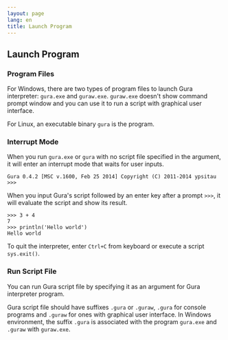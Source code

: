 ```yaml
---
layout: page
lang: en
title: Launch Program
---
```


Launch Program
--------------

### Program Files

For Windows, there are two types of program files to launch Gura interpreter:
`gura.exe` and `guraw.exe`. `guraw.exe` doesn't show command prompt window
and you can use it to run a script with graphical user interface.

For Linux, an executable binary `gura` is the program.


### Interrupt Mode

When you run `gura.exe` or `gura` with no script file specified in the argument,
it will enter an interrupt mode that waits for user inputs.

    Gura 0.4.2 [MSC v.1600, Feb 25 2014] Copyright (C) 2011-2014 ypsitau
    >>> 

When you input Gura's script followed by an enter key after a prompt `>>>`,
it will evaluate the script and show its result.

    >>> 3 + 4
    7
    >>> println('Hello world')
    Hello world

To quit the interpreter, enter `Ctrl+C` from keyboard or execute a script `sys.exit()`.


### Run Script File

You can run Gura script file by specifying it as an argument for Gura interpreter program.

Gura script file should have suffixes `.gura` or `.guraw`,
`.gura` for console programs and `.guraw` for ones with graphical user interface.
In Windows environment, the suffix `.gura` is associated with the program `gura.exe`
and `.guraw` with `guraw.exe`.
